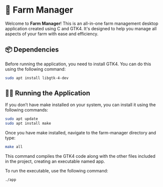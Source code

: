 # 🚜 Farm Manager

Welcome to **Farm Manager**! This is an all-in-one farm management desktop application created using C and GTK4. It's designed to help you manage all aspects of your farm with ease and efficiency.

## 📦 Dependencies

Before running the application, you need to install GTK4. You can do this using the following command:

```bash
sudo apt install libgtk-4-dev
```
## 🏃‍♀️ Running the Application
If you don’t have make installed on your system, you can install it using the following commands:
```bash
sudo apt update
sudo apt install make
```
Once you have make installed, navigate to the farm-manager directory and type:
```bash
make all
```
This command compiles the GTK4 code along with the other files included in the project, creating an executable named app.

To run the executable, use the following command:
```bash
./app
```
